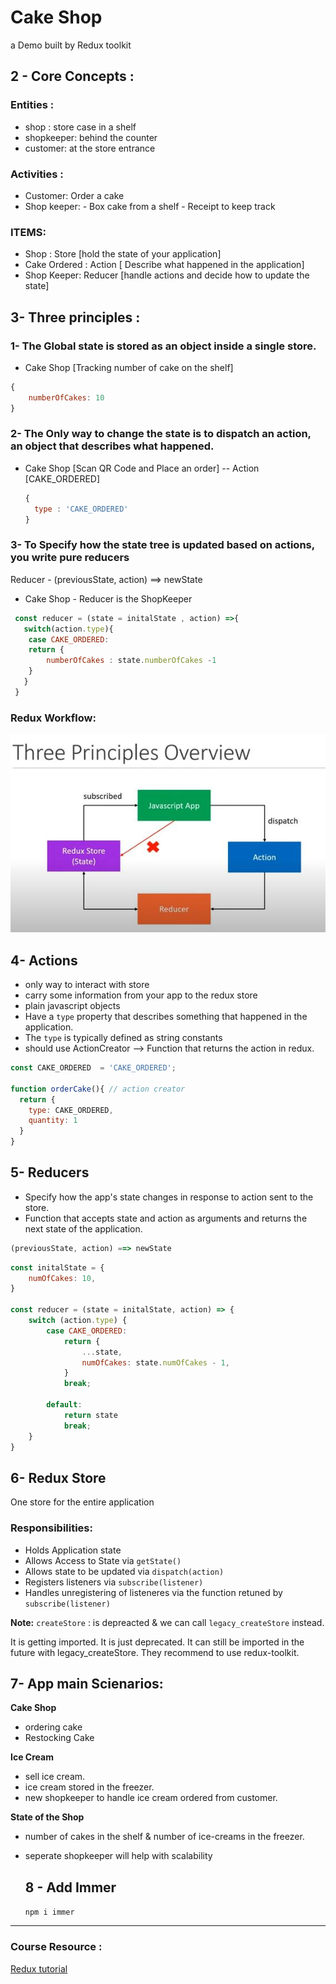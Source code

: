 # Cake Shop

a Demo built by Redux toolkit 


## 2 - Core Concepts :
### Entities : 
 - shop : store case in a shelf
 - shopkeeper: behind the counter
 - customer: at the store entrance

### Activities : 
- Customer:  Order a cake
- Shop keeper:  - Box cake from a shelf
                - Receipt to keep track 

### ITEMS: 
- Shop : Store [hold the state of your application]
- Cake Ordered : Action [ Describe what happened in the application]
- Shop Keeper: Reducer [handle actions and decide how to update the state]


## 3- Three principles :

### 1- The Global state is stored as an object inside a single store. 

- Cake Shop [Tracking number of cake on the shelf]

```js
{
    numberOfCakes: 10
}
```
  
### 2- The Only way to change the state is to dispatch an action, an object that describes what happened. 

- Cake Shop  [Scan QR Code and Place an order] -- Action [CAKE_ORDERED]
  ```js
  {
    type : 'CAKE_ORDERED'
  }
  ```

 ### 3- To Specify how the state tree is updated based on actions, you write pure reducers
 Reducer - (previousState, action) ==> newState

- Cake Shop  - Reducer is the ShopKeeper
 
```js
 const reducer = (state = initalState , action) =>{
   switch(action.type){
    case CAKE_ORDERED: 
    return {
        numberOfCakes : state.numberOfCakes -1
    }
   }
 }
  ```

### Redux Workflow: 

![redux-workflow](src/images/redux-workflow.JPG)
  


## 4- Actions
 - only way to interact with store
 - carry some information from your app to the redux store
 - plain javascript objects
 - Have a `type` property that describes something that happened in the application.
 - The `type` is typically defined as string constants 
 - should use ActionCreator --> Function that returns the action in redux.

  ```js
  const CAKE_ORDERED  = 'CAKE_ORDERED';

  function orderCake(){ // action creator
    return {
      type: CAKE_ORDERED,
      quantity: 1
    }
  } 
  ``` 

## 5- Reducers

- Specify how the app's state changes in response to action sent to the store. 
- Function that accepts state and action as arguments and returns the next state of the application.

 ```js 
(previousState, action) ==> newState
```

```js
const initalState = {
    numOfCakes: 10,
}

const reducer = (state = initalState, action) => {
    switch (action.type) {
        case CAKE_ORDERED:
            return {
                ...state,
                numOfCakes: state.numOfCakes - 1,
            }
            break;

        default:
            return state
            break;
    }
}
```

## 6- Redux Store
One store for the entire application

### Responsibilities: 
- Holds Application state
- Allows Access to State via  `getState()`
- Allows state to be updated via `dispatch(action)`
- Registers listeners via `subscribe(listener)`
- Handles unregistering of listeneres via the function retuned by `subscribe(listener)`


**Note:** 
`createStore` : is depreacted & we can call `legacy_createStore` instead.

It is getting imported. It is just deprecated. It can still be imported in the future with legacy_createStore. They recommend to use redux-toolkit.


## 7- App main Scienarios:

**Cake Shop**
- ordering cake
- Restocking Cake
  
**Ice Cream**
- sell ice cream.
- ice cream stored in the freezer.
- new shopkeeper to handle ice cream ordered from customer.  
  
**State of the Shop**
- number of cakes in the shelf & number of ice-creams in the freezer. 
- seperate shopkeeper will help with scalability 

  ## 8 - Add Immer 
  `npm i immer`     
----------------------------
### Course Resource :
[Redux tutorial ](https://www.youtube.com/watch?v=0awA5Uw6SJE&list=PLC3y8-rFHvwiaOAuTtVXittwybYIorRB3&index=2)
